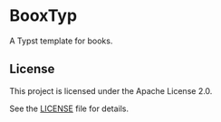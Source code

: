 # BooxTyp

A Typst template for books.

## License

This project is licensed under the Apache License 2.0.

See the [LICENSE](LICENSE) file for details.
